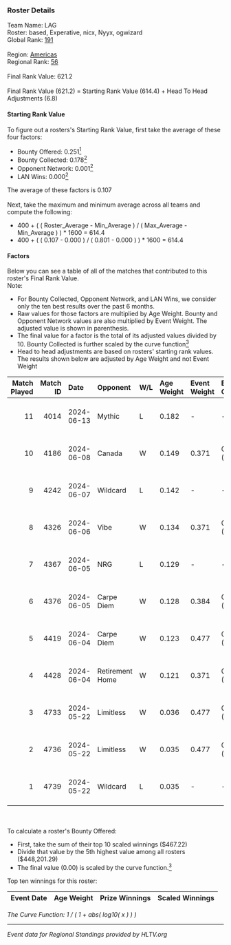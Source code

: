 ### Roster Details<br />
Team Name: LAG<br />
Roster: based, Experative, nicx, Nyyx, ogwizard<br />
Global Rank: [191](../../standings_global_2024_11_13.md)<br />
<br />
Region: [Americas]( ../../standings_americas_2024_11_13.md)<br />
Regional Rank: [56]( ../../standings_americas_2024_11_13.md)<br />
<br />
Final Rank Value:  621.2<br />
<br />
Final Rank Value (621.2) = Starting Rank Value (614.4) + Head To Head Adjustments (6.8)<br />

#### Starting Rank Value<br />
To figure out a rosters's Starting Rank Value, first take the average of these four factors:<br />
- Bounty Offered: 0.251[<sup>1</sup>](#table2)
- Bounty Collected: 0.178[<sup>2</sup>](#table1)
- Opponent Network: 0.001[<sup>2</sup>](#table1)
- LAN Wins: 0.000[<sup>2</sup>](#table1)

The average of these factors is 0.107<br />
<br />
Next, take the maximum and minimum average across all teams and compute the following:<br />
- 400 + ( ( Roster_Average - Min_Average ) / ( Max_Average - Min_Average ) ) * 1600 = 614.4
- 400 + ( ( 0.107 - 0.000 ) / ( 0.801 - 0.000 ) ) * 1600 = 614.4


#### Factors<br />
Below you can see a table of all of the matches that contributed to this roster's Final Rank Value.<br />
Note:<br />

- For Bounty Collected, Opponent Network, and LAN Wins, we consider only the ten best results over the past 6 months.
- Raw values for those factors are multiplied by Age Weight. Bounty and Opponent Network values are also multiplied by Event Weight. The adjusted value is shown in parenthesis.
- The final value for a factor is the total of its adjusted values divided by 10. Bounty Collected is further scaled by the curve function[<sup>3</sup>](#curveFunction)
- Head to head adjustments are based on rosters' starting rank values. The results shown below are adjusted by Age Weight and not Event Weight
<span id="table1"></span><br />


| Match Played | Match ID | Date       | Opponent        | W/L | Age Weight | Event Weight | Bounty Collected | Opponent Network | LAN Wins  | H2H Adj. | Roster                                  |
| -: | -: | :- | :- | :- | :- | :- | :- | :- | :- | -: | :- |
|           11 |     4014 | 2024-06-13 | Mythic          | L   | 0.182      | -            | -                | -                | -         |    -2.21 | based, Experative, nicx, Nyyx, ogwizard |
|           10 |     4186 | 2024-06-08 | Canada          | W   | 0.149      | 0.371        | 0.003 (0.000)    | 0.115 (0.006)    | 0 (0.000) |     2.85 | based, Experative, nicx, Nyyx, ogwizard |
|            9 |     4242 | 2024-06-07 | Wildcard        | L   | 0.142      | -            | -                | -                | -         |    -0.14 | based, Experative, nicx, Nyyx, ogwizard |
|            8 |     4326 | 2024-06-06 | Vibe            | W   | 0.134      | 0.371        | 0.000 (0.000)    | 0.017 (0.001)    | 0 (0.000) |     1.44 | based, Experative, nicx, Nyyx, ogwizard |
|            7 |     4367 | 2024-06-05 | NRG             | L   | 0.129      | -            | -                | -                | -         |    -0.66 | based, Experative, nicx, Nyyx, ogwizard |
|            6 |     4376 | 2024-06-05 | Carpe Diem      | W   | 0.128      | 0.384        | 0.001 (0.000)    | 0.002 (0.000)    | 0 (0.000) |     1.97 | based, Experative, nicx, Nyyx, ogwizard |
|            5 |     4419 | 2024-06-04 | Carpe Diem      | W   | 0.123      | 0.477        | 0.001 (0.000)    | 0.002 (0.000)    | 0 (0.000) |     1.91 | based, Experative, nicx, Nyyx, ogwizard |
|            4 |     4428 | 2024-06-04 | Retirement Home | W   | 0.121      | 0.371        | 0.000 (0.000)    | 0.000 (0.000)    | 0 (0.000) |     0.88 | based, Experative, nicx, Nyyx, ogwizard |
|            3 |     4733 | 2024-05-22 | Limitless       | W   | 0.036      | 0.477        | 0.000 (0.000)    | 0.015 (0.000)    | 0 (0.000) |     0.39 | based, Experative, nicx, Nyyx, ogwizard |
|            2 |     4736 | 2024-05-22 | Limitless       | W   | 0.035      | 0.477        | 0.000 (0.000)    | 0.015 (0.000)    | 0 (0.000) |     0.39 | based, Experative, nicx, Nyyx, ogwizard |
|            1 |     4739 | 2024-05-22 | Wildcard        | L   | 0.035      | -            | -                | -                | -         |    -0.03 | based, Experative, nicx, Nyyx, ogwizard |

<br />
<span id="table2"></span><br />
To calculate a roster's Bounty Offered:<br />

- First, take the sum of their top 10 scaled winnings ($467.22)
- Divide that value by the 5th highest value among all rosters ($448,201.29)
- The final value (0.00) is scaled by the curve function.[<sup>3</sup>](#curveFunction)

Top ten winnings for this roster:<br />

| Event Date | Age Weight | Prize Winnings | Scaled Winnings |
| :- | -: | :- | :- |


<span id="curveFunction"></span>_The Curve Function: 1 / ( 1 + abs( log10( x ) ) )_<br />

---
_Event data for Regional Standings provided by HLTV.org_<br />
